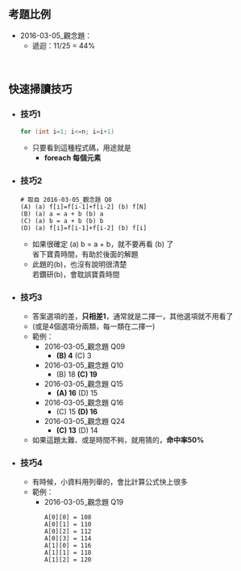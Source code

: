 ## 考題比例
- 2016-03-05_觀念題：
  - 遞迴：11/25 = 44%
  
<br>

## 快速掃讀技巧
- ### 技巧1
  ```C
  for (int i=1; i<=n; i=i+1)
  ```
  - 只要看到這種程式碼，用途就是
    - **foreach 每個元素**

- ### 技巧2
  ```
  # 取自 2016-03-05_觀念題 Q8
  (A) (a) f[i]=f[i-1]+f[i-2] (b) f[N]
  (B) (a) a = a + b (b) a
  (C) (a) b = a + b (b) b
  (D) (a) f[i]=f[i-1]+f[i-2] (b) f[i]
  ```
  - 如果很確定 (a) b = a + b，就不要再看 (b) 了
    <br>省下寶貴時間，有助於後面的解題
  - 此題的(b)，也沒有說明很清楚
    <br>若鑽研(b)，會耽誤寶貴時間
    
- ### 技巧3
  - 答案選項的差，**只相差1**，通常就是二擇一，其他選項就不用看了
  - (或是4個選項分兩類，每一類在二擇一)
  - 範例：
    - 2016-03-05_觀念題 Q09
      - **(B) 4** (C) 3
    - 2016-03-05_觀念題 Q10
      - (B) 18 **(C) 19**
    - 2016-03-05_觀念題 Q15
      - **(A) 16** (D) 15
    - 2016-03-05_觀念題 Q16
      - (C) 15 **(D) 16**
    - 2016-03-05_觀念題 Q24
      - **(C) 13** (D) 14
   - 如果這題太難、或是時間不夠，就用猜的，**命中率50%**

- ### 技巧4
  - 有時候，小資料用列舉的，會比計算公式快上很多
  - 範例：
    - 2016-03-05_觀念題 Q19
      ```
      A[0][0] = 108
      A[0][1] = 110
      A[0][2] = 112
      A[0][3] = 114
      A[1][0] = 116
      A[1][1] = 118
      A[1][2] = 120
      ```

